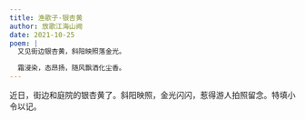 ```yaml
---
title: 渔歌子·银杏黄
author: 放歌江海山阙
date: 2021-10-25
poem: |
  又见街边银杏黄，斜阳映照落金光。

  霜浸染，态昂扬，随风飘洒化尘香。
---
```


近日，街边和庭院的银杏黄了。斜阳映照，金光闪闪，惹得游人拍照留念。特填小令以记。
